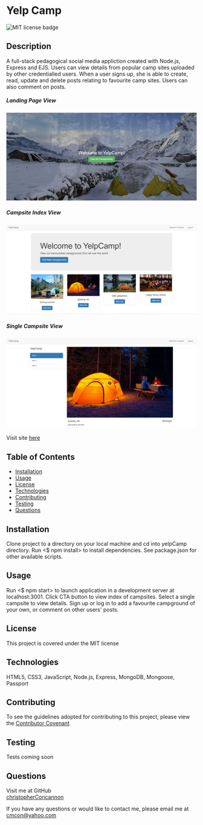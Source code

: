 # Yelp Camp

![MIT license badge](https://img.shields.io/badge/license-MIT-green)

## Description
A full-stack pedagogical social media appliction created with Node.js, Express and EJS.  Users can view details from popular camp sites uploaded by other credentialled users.  When a user signs up, she is able to create, read, update and delete posts relating to favourite camp sites.  Users can also comment on posts. 

##### Landing Page View
![Landing Page View Screenshot](./assets/images/screenshot.jpg)
##### Campsite Index View
![Campsite Index View Screenshot](./assets/images/screenshot2.png)
##### Single Campsite View
![Single Campsite View Screenshot](./assets/images/screenshot3.png)

Visit site [here](https://yelp-camp-xo.herokuapp.com/)

## Table of Contents
  * [Installation](#installation)
  * [Usage](#usage)
  * [License](#license)
  * [Technologies](#technologies)
  * [Contributing](#contributing)
  * [Testing](#testing)
  * [Questions](#questions)
  
## Installation
Clone project to a directory on your local machine and cd into yelpCamp directory.  Run <$ npm install> to install dependencies.  See package.json for other available scripts.

## Usage
Run <$ npm start> to launch application in a development server at localhost:3001.  Click CTA button to view index of campsites.  Select a single campsite to view details.  Sign up or log in to add a favourite campground of your own, or comment on other users' posts.  

## License 
This project is covered under the MIT license 

## Technologies 
HTML5, CSS3, JavaScript, Node.js, Express, MongoDB, Mongoose, Passport

## Contributing
To see the guidelines adopted for contributing to this project, please view the [Contributor Covenant](https://www.contributor-covenant.org/version/2/0/code_of_conduct/code_of_conduct.txt)

## Testing
Tests coming soon

## Questions
Visit me at GitHub  
[christopherConcannon](https://github.com/christopherConcannon)
  
If you have any questions or would like to contact me, please email me at  
[cmcon@yahoo.com](mailto:cmcon@yahoo.com)


